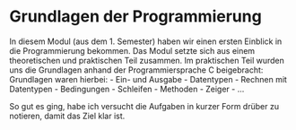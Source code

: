# Grundlagen der Programmierung
In diesem Modul (aus dem 1. Semester) haben wir einen ersten Einblick in die Programmierung bekommen.
Das Modul setzte sich aus einem theoretischen und praktischen Teil zusammen.
Im praktischen Teil wurden uns die Grundlagen anhand der Programmiersprache C beigebracht:
Grundlagen waren hierbei:
    - Ein- und Ausgabe
    - Datentypen
    - Rechnen mit Datentypen
    - Bedingungen
    - Schleifen
    - Methoden
    - Zeiger
    - ...

So gut es ging, habe ich versucht die Aufgaben in kurzer Form drüber zu notieren, damit das Ziel klar ist.